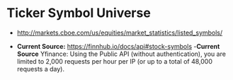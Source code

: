 # Ticker Symbol Universe

- http://markets.cboe.com/us/equities/market_statistics/listed_symbols/

- **Current Source:** https://finnhub.io/docs/api#stock-symbols
-**Current Source** Yfinance: Using the Public API (without authentication), you are limited to 2,000 requests per hour per IP (or up to a total of 48,000 requests a day).